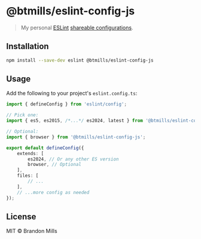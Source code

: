 # @btmills/eslint-config-js

> My personal [ESLint](http://eslint.org) [shareable configurations](http://eslint.org/docs/developer-guide/shareable-configs).

## Installation

```sh
npm install --save-dev eslint @btmills/eslint-config-js
```

## Usage

Add the following to your project's `eslint.config.ts`:

```ts
import { defineConfig } from 'eslint/config';

// Pick one:
import { es5, es2015, /*...*/ es2024, latest } from '@btmills/eslint-config-js';

// Optional:
import { browser } from '@btmills/eslint-config-js';

export default defineConfig({
	extends: [
		es2024, // Or any other ES version
		browser, // Optional
	],
	files: [
		// ...
	],
	// ...more config as needed
});
```

## License

MIT &copy; Brandon Mills
